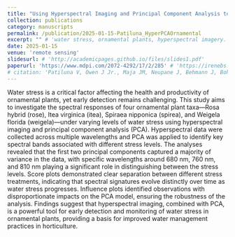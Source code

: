 ```yaml
---
title: "Using Hyperspectral Imaging and Principal Component Analysis to Detect and Monitor Water Stress in Ornamental Plants"
collection: publications
category: manuscripts
permalink: /publication/2025-01-15-Patiluna_HyperPCAOrnamental
excerpt: "" # 'water stress, ornamental plants, hyperspectral imagery.'
date: 2025-01-15
venue: 'remote sensing'
slidesurl: # 'http://academicpages.github.io/files/slides1.pdf'
paperurl: 'https://www.mdpi.com/2072-4292/17/2/285' # 'https://irenebs.github.io/irene_borra-serrano/files/2025_Patiluna_HyperspectralPCAOrnamentals_remotesensing.pdf' # 'http://academicpages.github.io/files/2025_Patiluna_HyperspectralPCAOrnamentals_remotesensing.pdf'
# citation: 'Patiluna V, Owen J Jr., Maja JM, Neupane J, Behmann J, Bohnenkamp D, Borra-Serrano I, Peña JM, Robbins J, de Castro A. Using Hyperspectral Imaging and Principal Component Analysis to Detect and Monitor Water Stress in Ornamental Plants. Remote Sensing. 2025; 17(2):285. https://doi.org/10.3390/rs17020285' # 'Your Name, You. (2009). &quot;Paper Title Number 1.&quot; <i>Journal 1</i>. 1(1).'
---
```


Water stress is a critical factor affecting the health and productivity of ornamental plants, yet early detection remains challenging. This study aims to investigate the spectral responses of four ornamental plant taxa—Rosa hybrid (rose), Itea virginica (itea), Spiraea nipponica (spirea), and Weigela florida (weigela)—under varying levels of water stress using hyperspectral imaging and principal component analysis (PCA). Hyperspectral data were collected across multiple wavelengths and PCA was applied to identify key spectral bands associated with different stress levels. The analyses revealed that the first two principal components captured a majority of variance in the data, with specific wavelengths around 680 nm, 760 nm, and 810 nm playing a significant role in distinguishing between the stress levels. Score plots demonstrated clear separation between different stress treatments, indicating that spectral signatures evolve distinctly over time as water stress progresses. Influence plots identified observations with disproportionate impacts on the PCA model, ensuring the robustness of the analysis. Findings suggest that hyperspectral imaging, combined with PCA, is a powerful tool for early detection and monitoring of water stress in ornamental plants, providing a basis for improved water management practices in horticulture.